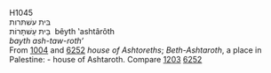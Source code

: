 H1045  
בּית עשׁתּרות  
בֵּיתּ עַשׁתָּּרוֹת ‎ bêyth ‛ashtârôth  
*bayth* *ash-taw-roth‘*  
From [1004](h1004) and [6252](h6252) *house* *of* *Ashtoreths*;
*Beth-Ashtaroth*, a place in Palestine: - house of Ashtaroth. Compare
[1203](h1203) [6252](h6252)  
